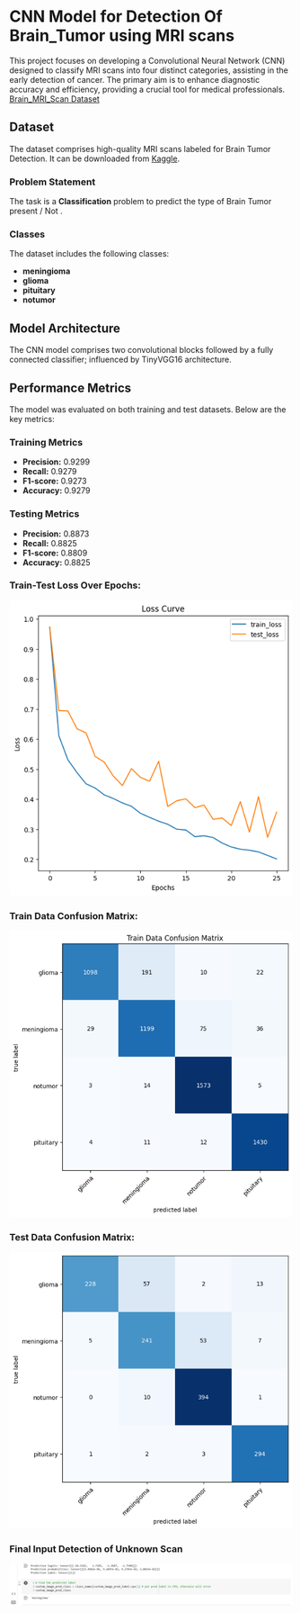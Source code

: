 # CNN Model for Detection Of Brain_Tumor using MRI scans

This project focuses on developing a Convolutional Neural Network (CNN) designed to classify MRI scans into four distinct categories, assisting in the early detection of cancer. The primary aim is to enhance diagnostic accuracy and efficiency, providing a crucial tool for medical professionals. [Brain_MRI_Scan Dataset](https://www.kaggle.com/datasets/masoudnickparvar/brain-tumor-mri-dataset)


## Dataset 
The dataset comprises high-quality MRI scans labeled for Brain Tumor Detection. It can be downloaded from [Kaggle](https://www.kaggle.com/datasets/masoudnickparvar/brain-tumor-mri-dataset).

### Problem Statement 
 
 The task is a **Classification** problem to predict the type of Brain Tumor present / Not .

 ### Classes

 The dataset includes the following classes:

- **meningioma**
- **glioma**
- **pituitary**
- **notumor**

## Model Architecture

The CNN model comprises two convolutional blocks followed by a fully connected classifier; influenced by TinyVGG16 architecture.

## Performance Metrics

The model was evaluated on both training and test datasets. Below are the key metrics:

### Training Metrics

- **Precision:** 0.9299
- **Recall:** 0.9279
- **F1-score:** 0.9273
- **Accuracy:** 0.9279

### Testing Metrics 

- **Precision:** 0.8873
- **Recall:** 0.8825
- **F1-score:** 0.8809
- **Accuracy:** 0.8825

### Train-Test Loss Over Epochs:

![Train Test Loss observed for 25 epochs](<Ouputs/Train-Test Loss.png>)

### Train Data Confusion Matrix:
![Train Confusion Matrix](Ouputs/Train_Confu.png)

### Test Data Confusion Matrix:
![Test confusion Matrix](Ouputs/Test_Confu.png)


### Final Input Detection of Unknown Scan 
![Detection of Inpt image](Ouputs/Output.png)